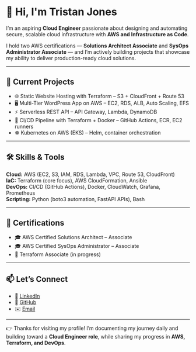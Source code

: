 # 👋 Hi, I'm Tristan Jones  

I’m an aspiring **Cloud Engineer** passionate about designing and automating secure, scalable cloud infrastructure with **AWS and Infrastructure as Code**.  

I hold two AWS certifications — **Solutions Architect Associate** and **SysOps Administrator Associate** — and I’m actively building projects that showcase my ability to deliver production-ready cloud solutions.  

---

## 🚀 Current Projects  
- 🌐 Static Website Hosting with Terraform – S3 + CloudFront + Route 53  
- 🖥 Multi-Tier WordPress App on AWS – EC2, RDS, ALB, Auto Scaling, EFS  
- ⚡ Serverless REST API – API Gateway, Lambda, DynamoDB  
- 🔄 CI/CD Pipeline with Terraform + Docker – GitHub Actions, ECR, EC2 runners  
- ☸️ Kubernetes on AWS (EKS) – Helm, container orchestration  

---

## 🛠 Skills & Tools  
**Cloud:** AWS (EC2, S3, IAM, RDS, Lambda, VPC, Route 53, CloudFront)  
**IaC:** Terraform (core focus), AWS CloudFormation, Ansible  
**DevOps:** CI/CD (GitHub Actions), Docker, CloudWatch, Grafana, Prometheus  
**Scripting:** Python (boto3 automation, FastAPI APIs), Bash  

---

## 🧾 Certifications  
- 🎓 AWS Certified Solutions Architect – Associate  
- 🎓 AWS Certified SysOps Administrator – Associate  
- 📖 Terraform Associate (in progress)  

---

## 📫 Let’s Connect  
- 💼 [LinkedIn](https://www.linkedin.com/in/tristanjones)  
- 📂 [GitHub](https://github.com/777-888)  
- ✉️ [Email](mailto:tristanjones77@outlook.com)  

---

👉 Thanks for visiting my profile! I’m documenting my journey daily and building toward a **Cloud Engineer role**, while sharing my progress in **AWS, Terraform, and DevOps**.  

